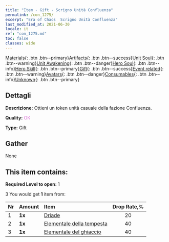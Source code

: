 ```yaml
---
title: "Item - Gift - Scrigno Unità Confluenza"
permalink: /con_1275/
excerpt: "Era of Chaos  Scrigno Unità Confluenza"
last_modified_at: 2021-06-30
locale: it
ref: "con_1275.md"
toc: false
classes: wide
---
```

 [Materials](/ItemsIT/){: .btn .btn--primary}[Artifacts](/ItemsIT/Artifacts/){: .btn .btn--success}[Unit Soul](/ItemsIT/UnitSoul/){: .btn .btn--warning}[Unit Awakening](/ItemsIT/UnitAwakening/){: .btn .btn--danger}[Hero Soul](/ItemsIT/HeroSoul/){: .btn .btn--info}[Hero Skill](/ItemsIT/HeroSkill/){: .btn .btn--primary}[Gift](/ItemsIT/Gift/){: .btn .btn--success}[Event related](/ItemsIT/Events/){: .btn .btn--warning}[Avatars](/ItemsIT/Avatars/){: .btn .btn--danger}[Consumables](/ItemsIT/Consumables/){: .btn .btn--info}[Unknown](/ItemsIT/Unknown/){: .btn .btn--primary}

## Dettagli
 **Descrizione:** Ottieni un token unità casuale della fazione Confluenza.

 **Quality:** <span style="color: #DA70D6">OK</span>

 **Type:** Gift

## Gather

  None

## This item contains:

 **Required Level to open:** 1

 3 You would get **1** item  from:

  | Nr | Amount |     Item    | Drop Rate,% |
  |:---|:-------|:------------|:---------:|
  | 1 |  **1x** | [Driade](/ItemsIT/unt_262/) | 20 | 
  | 2 |  **1x** | [Elementale della tempesta](/ItemsIT/unt_263/) | 40 | 
  | 3 |  **1x** | [Elementale del ghiaccio](/ItemsIT/unt_264/) | 40 | 
